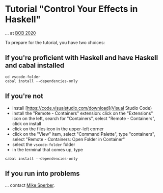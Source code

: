 # Tutorial "Control Your Effects in Haskell"

... at [BOB 2020](https://bobkonf.de/2020/sperber.html)

To prepare for the tutorial, you have two choices:

## If you're proficient with Haskell and have Haskell and cabal installed

```
cd vscode-folder
cabal install --dependencies-only
```

## If you're not

- install [https://code.visualstudio.com/download](Visual Studio Code)
- install the "Remote - Containers" extension: click on the
  "Extensions" icon on the left, search for "Containers", select
  "Remote - Containers", click  on install
- click on the files icon in the upper-left corner
- click on the "View" item, select "Command Palette", type
  "containers", select "Remote - Containers: Open Folder in Container"
- select the `vscode-folder` folder
- in the terminal that comes up, type

```
cabal install --dependencies-only
```

## If you run into problems

... contact [Mike Sperber](https://www.deinprogramm.de/sperber/).







